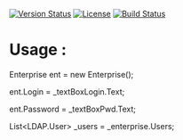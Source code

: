 [![Version Status](https://img.shields.io/nuget/v/Manager_ActiveDirectory.svg)](https://www.nuget.org/packages/Manager_ActiveDirectory/)
[![License](https://img.shields.io/github/license/brandondahler/Data.HashFunction.svg)](https://raw.githubusercontent.com/ThibaultMontaufray/Manager_ActiveDirectory/master/License) 
[![Build Status](https://travis-ci.org/ThibaultMontaufray/Manager-ActiveDirectory.svg?branch=master)](https://travis-ci.org/ThibaultMontaufray/Manager-ActiveDirectory)

# Usage :

<p>Enterprise ent = new Enterprise();</p>
<p>ent.Login = _textBoxLogin.Text;</p>
<p>ent.Password = _textBoxPwd.Text;</p>

List<LDAP.User> _users = _enterprise.Users;

